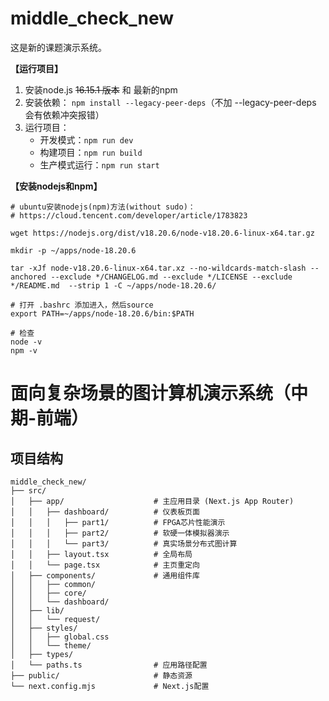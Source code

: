 # middle_check_new

这是新的课题演示系统。

**【运行项目】**

1. 安装node.js ~~16.15.1 版本~~ 和 最新的npm
2. 安装依赖： `npm install --legacy-peer-deps`（不加 --legacy-peer-deps 会有依赖冲突报错）
3. 运行项目：
   * 开发模式：`npm run dev`
   * 构建项目：`npm run build`
   * 生产模式运行：`npm run start`



**【安装nodejs和npm】**
```
# ubuntu安装nodejs(npm)方法(without sudo)：
# https://cloud.tencent.com/developer/article/1783823

wget https://nodejs.org/dist/v18.20.6/node-v18.20.6-linux-x64.tar.gz

mkdir -p ~/apps/node-18.20.6

tar -xJf node-v18.20.6-linux-x64.tar.xz --no-wildcards-match-slash --anchored --exclude */CHANGELOG.md --exclude */LICENSE --exclude */README.md  --strip 1 -C ~/apps/node-18.20.6/

# 打开 .bashrc 添加进入，然后source
export PATH=~/apps/node-18.20.6/bin:$PATH

# 检查
node -v
npm -v
```




# 面向复杂场景的图计算机演示系统（中期-前端）



## 项目结构

```tree
middle_check_new/
├── src/
│   ├── app/                    # 主应用目录 (Next.js App Router)
│   │   ├── dashboard/          # 仪表板页面
│   │   │   ├── part1/          # FPGA芯片性能演示
│   │   │   ├── part2/          # 软硬一体模拟器演示
│   │   │   └── part3/          # 真实场景分布式图计算
│   │   ├── layout.tsx          # 全局布局
│   │   └── page.tsx            # 主页重定向
│   ├── components/             # 通用组件库
│   │   ├── common/             
│   │   ├── core/              
│   │   └── dashboard/         
│   ├── lib/                    
│   │   └── request/           
│   ├── styles/                 
│   │   ├── global.css         
│   │   └── theme/             
│   ├── types/                  
│   └── paths.ts                # 应用路径配置
├── public/                     # 静态资源
└── next.config.mjs             # Next.js配置
```
